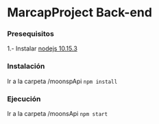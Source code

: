 # MarcapProject Back-end

### Presequisitos
1.- Instalar [nodejs 10.15.3](https://nodejs.org/es/)

### Instalación
Ir a la carpeta /moonspApi `npm install`

### Ejecución
Ir a la carpeta /moonsApi `npm start`
